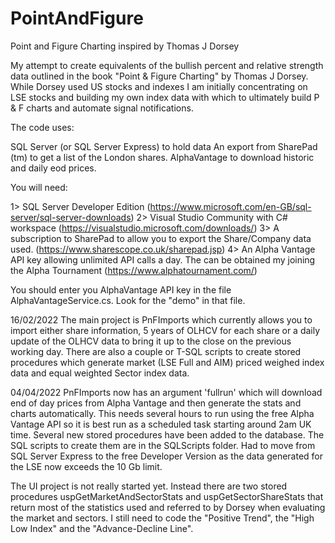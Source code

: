 # PointAndFigure
Point and Figure Charting inspired by Thomas J Dorsey

My attempt to create equivalents of the bullish percent and relative strength data outlined in the book "Point & Figure Charting" by Thomas J Dorsey.
While Dorsey used US stocks and indexes I am initially concentrating on LSE stocks and building my own index data with which to ultimately build
P & F charts and automate signal notifications.

The code uses:

SQL Server (or SQL Server Express) to hold data
An export from SharePad (tm) to get a list of the London shares.
AlphaVantage to download historic and daily eod prices.

You will need:

1> SQL Server Developer Edition (https://www.microsoft.com/en-GB/sql-server/sql-server-downloads) 
2> Visual Studio Community with C# workspace (https://visualstudio.microsoft.com/downloads/)
3> A subscription to SharePad to allow you to export the Share/Company data used. (https://www.sharescope.co.uk/sharepad.jsp)
4> An Alpha Vantage API key allowing unlimited API calls a day. The can be obtained my joining the Alpha Tournament (https://www.alphatournament.com/)

You should enter you AlphaVantage API key in the file AlphaVantageService.cs. Look for the "demo" in that file.

16/02/2022
The main project is PnFImports which currently allows you to import either share information, 5 years of OLHCV for each share or a daily update of the OLHCV data to bring it up to the close on the previous working day. There are also a couple or T-SQL scripts to create stored procedures which generate market (LSE Full and AIM) priced weighed index data and equal weighted Sector index data.

04/04/2022
PnFImports now has an argument 'fullrun' which will download end of day prices from Alpha Vantage and then generate the stats and charts automatically. This needs
several hours to run using the free Alpha Vantage API so it is best run as a scheduled task starting around 2am UK time. Several new stored procedures have been
added to the database. The SQL scripts to create them are in the SQLScripts folder. Had to move from SQL Server Express to the free Developer Version as the data
generated for the LSE now exceeds the 10 Gb limit.

The UI project is not really started yet. Instead there are two stored procedures uspGetMarketAndSectorStats and uspGetSectorShareStats that return most of the 
statistics used and referred to by Dorsey when evaluating the market and sectors. I still need to code the "Positive Trend", the "High Low Index" and the "Advance-Decline Line".
